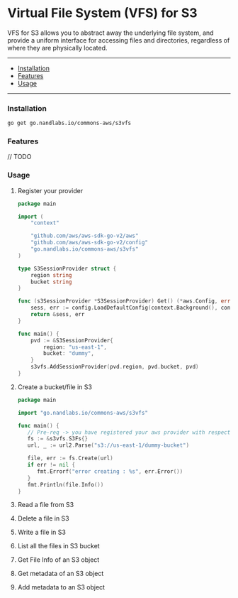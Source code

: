 # Virtual File System (VFS) for S3

VFS for S3 allows you to abstract away the underlying file system, and provide a uniform interface for accessing files and directories, regardless of where they are physically located.

---
- [Installation](#installation)
- [Features](#features)
- [Usage](#usage)
---

### Installation

```bash
go get go.nandlabs.io/commons-aws/s3vfs
```

### Features

// TODO

### Usage

1. Register your provider
    ```go
    package main
    
    import (
        "context"
    
        "github.com/aws/aws-sdk-go-v2/aws"
        "github.com/aws/aws-sdk-go-v2/config"
        "go.nandlabs.io/commons-aws/s3vfs"
    )
    
    type S3SessionProvider struct {
        region string
        bucket string
    }
    
    func (s3SessionProvider *S3SessionProvider) Get() (*aws.Config, error) {
        sess, err := config.LoadDefaultConfig(context.Background(), config.WithRegion(s3SessionProvider.region))
        return &sess, err
    }
    
    func main() {
        pvd := &S3SessionProvider{
            region: "us-east-1",
            bucket: "dummy",
        }
        s3vfs.AddSessionProvider(pvd.region, pvd.bucket, pvd)
    }
    ```

2. Create a bucket/file in S3

   ```go
   package main
   
   import "go.nandlabs.io/commons-aws/s3vfs"
   
   func main() {
      // Pre-req -> you have registered your aws provider with respective configuration
      fs := &s3vfs.S3Fs{}
      url, _ := url2.Parse("s3://us-east-1/dummy-bucket")
   
      file, err := fs.Create(url)
      if err != nil {
         fmt.Errorf("error creating : %s", err.Error())
      }
      fmt.Println(file.Info())
   }
   ```
3. Read a file from S3
4. Delete a file in S3
5. Write a file in S3
6. List all the files in S3 bucket
7. Get File Info of an S3 object
8. Get metadata of an S3 object
9. Add metadata to an S3 object